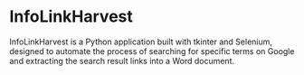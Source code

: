 # InfoLinkHarvest
 InfoLinkHarvest is a Python application built with tkinter and Selenium, designed to automate the process of searching for specific terms on Google and extracting the search result links into a Word document.
